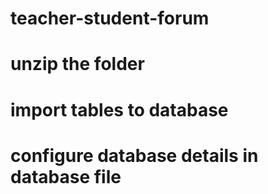 # teacher-student-forum
# unzip the folder
# import tables to database
# configure database details in database file

